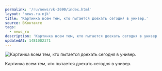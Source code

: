 ```yaml
---
permalink: '/ru/news/vk-3690/index.html'
layout: 'news.ru.njk'
title: 'Картинка всем тем, кто пытается доехать сегодня в универ.'
source: ВКонтакте
tags:
  - news_ru
description: 'Картинка всем тем, кто пытается доехать сегодня в универ.'
updatedAt: 1481002371
---
```

![Картинка всем тем, кто пытается доехать сегодня в универ.](https://sun9-17.userapi.com/impf/c836621/v836621484/11432/ppIkxU0HD1c.jpg?size=1080x801&quality=96&proxy=1&sign=044fde4553edaec5418ef55825955ac0&c_uniq_tag=phIyHpruWuBhwdOwM5HpH8-LVVGocFqx6jW0WWRUzgU&type=album)

Картинка всем тем, кто пытается доехать сегодня в универ.
